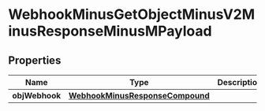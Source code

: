 
# WebhookMinusGetObjectMinusV2MinusResponseMinusMPayload

## Properties
Name | Type | Description | Notes
------------ | ------------- | ------------- | -------------
**objWebhook** | [**WebhookMinusResponseCompound**](WebhookMinusResponseCompound.md) |  | 



